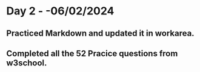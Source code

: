 # Day 2 - -06/02/2024
## Practiced Markdown and updated it in workarea.
## Completed all the 52 Pracice questions from w3school.
